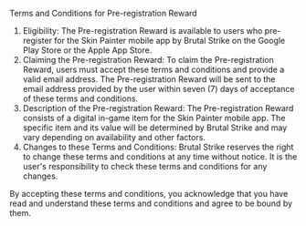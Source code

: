 Terms and Conditions for Pre-registration Reward

1.  Eligibility: The Pre-registration Reward is available to users who pre-register for the Skin Painter mobile app by Brutal Strike on the Google Play Store or the Apple App Store.
2.  Claiming the Pre-registration Reward: To claim the Pre-registration Reward, users must accept these terms and conditions and provide a valid email address. The Pre-registration Reward will be sent to the email address provided by the user within seven (7) days of acceptance of these terms and conditions.
3.  Description of the Pre-registration Reward: The Pre-registration Reward consists of a digital in-game item for the Skin Painter mobile app. The specific item and its value will be determined by Brutal Strike and may vary depending on availability and other factors.
4.  Changes to these Terms and Conditions: Brutal Strike reserves the right to change these terms and conditions at any time without notice. It is the user's responsibility to check these terms and conditions for any changes.

By accepting these terms and conditions, you acknowledge that you have read and understand these terms and conditions and agree to be bound by them.
